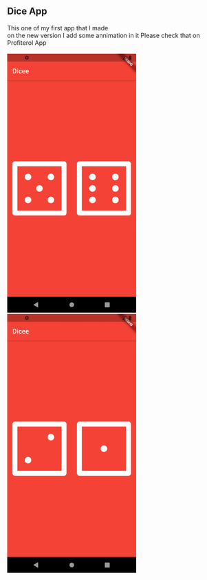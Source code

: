 <!DOCTYPE html>
<html>
<body>

<h2>Dice App</h2>

<div>
This one of my first app that I made<br>
on the new version I add some annimation in it Please check that on Profiterol App<br>
<br>
</div>
<div class="row">
<!--   <div class="column"> -->
    <img src="shot/1.png" alt="Screenshot" width="300" height="600">
<!--   </div>
  <div class="column"> -->
    <img src="shot/2.png" alt="Screenshot" width="300" height="600">

</div>
</body>
</html>
